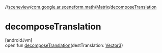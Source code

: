 //[sceneview](../../../index.md)/[com.google.ar.sceneform.math](../index.md)/[Matrix](index.md)/[decomposeTranslation](decompose-translation.md)

# decomposeTranslation

[androidJvm]\
open fun [decomposeTranslation](decompose-translation.md)(destTranslation: [Vector3](../-vector3/index.md))
